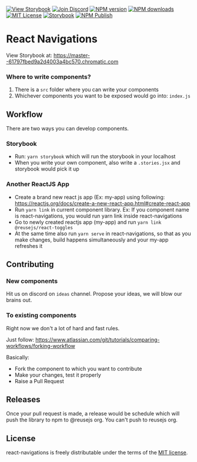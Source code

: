 [![View Storybook][view-storybook-image]][view-storybook-url]
[![Join Discord][join-discord-image]][join-discord-url]
[![NPM version][npm-version-image]][npm-url]
[![NPM downloads][npm-downloads-image]][npm-downloads-url]
[![MIT License][license-image]][license-url]
[![Storybook][storybook-action-image]][storybook-action-url]
[![NPM Publish][npm-publish-action-image]][npm-publish-action-url]

# React Navigations

View Storybook at: https://master--61797fbed9a2d4003a4bc570.chromatic.com

### Where to write components?

1. There is a `src` folder where you can write your components
2. Whichever components you want to be exposed would go into: `index.js`

## Workflow

There are two ways you can develop components.

### Storybook

- Run: `yarn storybook` which will run the storybook in your localhost
- When you write your own component, also write a `.stories.jsx` and storybook would pick it up

### Another ReactJS App

- Create a brand new react js app (Ex: my-app) using following: https://reactjs.org/docs/create-a-new-react-app.html#create-react-app
- Run `yarn link` in current component library. Ex: If you component name is react-navigations, you would run yarn link inside react-navigations
- Go to newly created reactjs app (my-app) and run `yarn link @reusejs/react-toggles`
- At the same time also run `yarn serve` in react-navigations, so that as you make changes, build happens simultaneously and your my-app refreshes it

## Contributing

### New components

Hit us on discord on `ideas` channel. Propose your ideas, we will blow our brains out.

### To existing components

Right now we don't a lot of hard and fast rules. 

Just follow: https://www.atlassian.com/git/tutorials/comparing-workflows/forking-workflow

Basically:

- Fork the component to which you want to contribute
- Make your changes, test it properly
- Raise a Pull Request

## Releases

Once your pull request is made, a release would be schedule which will push the library to npm to @reusejs org. You can't push to reusejs org.

 ## License

react-navigations is freely distributable under the terms of the [MIT license][license-url].

[license-image]: https://img.shields.io/badge/license-MIT-blue.svg?style=flat
[license-url]: LICENSE

[npm-url]: https://npmjs.org/package/@reusejs/react-toggles
[npm-version-image]: https://img.shields.io/npm/v/@reusejs/react-toggles.svg?style=flat

[npm-downloads-image]: https://img.shields.io/npm/dm/@reusejs/react-toggles.svg?style=flat
[npm-downloads-url]: https://npmcharts.com/compare/@reusejs/react-toggles?minimal=true

[view-storybook-image]: https://img.shields.io/badge/View-Storybook-F59E0B.svg
[view-storybook-url]: https://master--61797fbed9a2d4003a4bc570.chromatic.com

[join-discord-image]: https://img.shields.io/badge/Join-Discord-7389D8.svg
[join-discord-url]: https://discord.gg/VUa9SHvvDb

[storybook-action-image]: https://github.com/reusejs/react-toggles/actions/workflows/chromatic.yml/badge.svg
[storybook-action-url]: https://github.com/reusejs/react-toggles/actions/workflows/chromatic.yml

[npm-publish-action-image]: https://github.com/reusejs/react-toggles/actions/workflows/publish.yml/badge.svg
[npm-publish-action-url]: https://github.com/reusejs/react-toggles/actions/workflows/publish.yml
